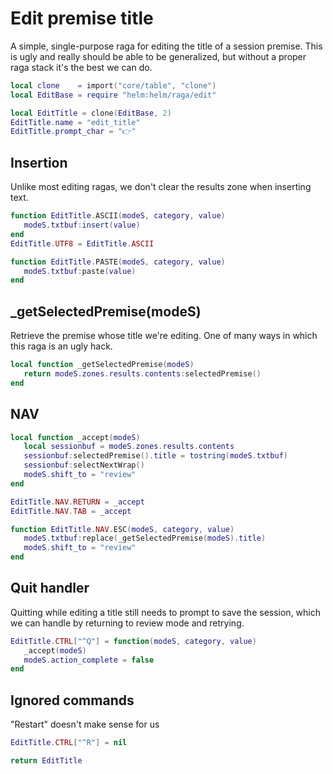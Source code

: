 # Edit premise title

A simple, single\-purpose raga for editing the title of a session premise\.
This is ugly and really should be able to be generalized, but without a
proper raga stack it's the best we can do\.


```lua
local clone    = import("core/table", "clone")
local EditBase = require "helm:helm/raga/edit"

local EditTitle = clone(EditBase, 2)
EditTitle.name = "edit_title"
EditTitle.prompt_char = "👉"
```


## Insertion

Unlike most editing ragas, we don't clear the results zone when inserting text\.

```lua
function EditTitle.ASCII(modeS, category, value)
   modeS.txtbuf:insert(value)
end
EditTitle.UTF8 = EditTitle.ASCII

function EditTitle.PASTE(modeS, category, value)
   modeS.txtbuf:paste(value)
end
```


## \_getSelectedPremise\(modeS\)

Retrieve the premise whose title we're editing\.
One of many ways in which this raga is an ugly hack\.

```lua
local function _getSelectedPremise(modeS)
   return modeS.zones.results.contents:selectedPremise()
end
```


## NAV

```lua
local function _accept(modeS)
   local sessionbuf = modeS.zones.results.contents
   sessionbuf:selectedPremise().title = tostring(modeS.txtbuf)
   sessionbuf:selectNextWrap()
   modeS.shift_to = "review"
end

EditTitle.NAV.RETURN = _accept
EditTitle.NAV.TAB = _accept

function EditTitle.NAV.ESC(modeS, category, value)
   modeS.txtbuf:replace(_getSelectedPremise(modeS).title)
   modeS.shift_to = "review"
end
```


## Quit handler

Quitting while editing a title still needs to prompt to save the session,
which we can handle by returning to review mode and retrying\.

```lua
EditTitle.CTRL["^Q"] = function(modeS, category, value)
   _accept(modeS)
   modeS.action_complete = false
end
```
## Ignored commands

"Restart" doesn't make sense for us

```lua
EditTitle.CTRL["^R"] = nil
```


```lua
return EditTitle
```